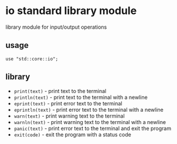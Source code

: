 # io standard library module

library module for input/output operations

## usage

```
use "std::core::io";
```

## library

- `print(text)` - print text to the terminal
- `println(text)` - print text to the terminal with a newline
- `eprint(text)` - print error text to the terminal
- `eprintln(text)` - print error text to the terminal with a newline
- `warn(text)` - print warning text to the terminal
- `warnln(text)` - print warning text to the terminal with a newline
- `panic(text)` - print error text to the terminal and exit the program
- `exit(code)` - exit the program with a status code
